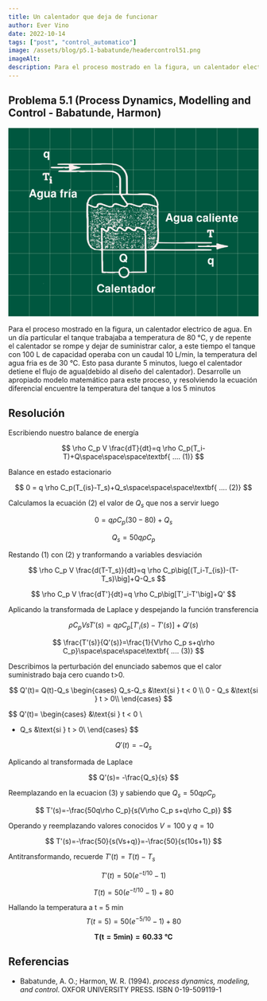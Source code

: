 ```yaml
---
title: Un calentador que deja de funcionar
author: Ever Vino
date: 2022-10-14
tags: ["post", "control_automatico"]
image: /assets/blog/p5.1-babatunde/headercontrol51.png
imageAlt: 
description: Para el proceso mostrado en la figura, un calentador electrico de agua. En un día particular el tanque trabajaba a temperatura de 80 °C, y de repente el calentador se rompe y dejar de suministrar calor, a este tiempo el tanque con 100 L de capacidad operaba con un caudal 10 L/min, la temperatura del agua fria es de 30 °C. Esto pasa durante 5 minutos, luego el calentador detiene el flujo de agua(debido al diseño del calentador)...
---
```

## Problema 5.1 (Process Dynamics, Modelling and Control - Babatunde, Harmon)

![Grafico de prob 5.1](../../assets/blog/p5.1-babatunde/headercontrol51.png)

Para el proceso mostrado en la figura, un calentador electrico de agua. En un día particular el tanque trabajaba a temperatura de 80 °C, y de repente el calentador se rompe y dejar de suministrar calor, a este tiempo el tanque con 100 L de capacidad operaba con un caudal 10 L/min, la temperatura del agua fria es de 30 °C. Esto pasa durante 5 minutos, luego el calentador detiene el flujo de agua(debido al diseño del calentador).
Desarrolle un apropiado modelo matemático para este proceso, y resolviendo la ecuación diferencial encuentre la temperatura del tanque a los 5 minutos

## Resolución

Escribiendo nuestro balance de energía

$$
\rho C_p V \frac{dT}{dt}=q \rho C_p(T_i-T)+Q\space\space\space\textbf{ .... (1)}
$$

Balance en estado estacionario

$$
0 = q \rho C_p(T_{is}-T_s)+Q_s\space\space\space\textbf{ .... (2)}
$$

Calculamos la ecuación (2) el valor de $Q_s$ que nos a servir luego

$$
0 = q \rho C_p(30-80)+Q_s
$$

$$
Q_s=50q\rho C_p
$$

Restando (1) con (2) y tranformando a variables desviación

$$
\rho C_p V \frac{d(T-T_s)}{dt}=q \rho C_p\big[(T_i-T_{is})-(T-T_s)\big]+Q-Q_s
$$

$$
\rho C_p V \frac{dT'}{dt}=q \rho C_p\big[T'_i-T'\big]+Q'
$$

Aplicando la transformada de Laplace y despejando la función transferencia

$$
\rho C_p V sT'(s)=q \rho C_p\big[T'_i(s)-T'(s)\big]+Q'(s)
$$

$$
\frac{T'(s)}{Q'(s)}=\frac{1}{V\rho C_p s+q\rho C_p}\space\space\space\textbf{ .... (3)}
$$

Describimos la perturbación del enunciado sabemos que el calor suministrado baja cero cuando t>0.

$$
Q'(t)= Q(t)-Q_s
\begin{cases}
   Q_s-Q_s &\text{si } t < 0 \\
   0 - Q_s &\text{si } t > 0\\
\end{cases}
$$

$$
Q'(t)=
\begin{cases}
   &\text{si } t < 0 \\
   - Q_s &\text{si } t > 0\\
\end{cases}
$$

$$
Q'(t) = -Q_s
$$

Aplicando al transformada de Laplace

$$
Q'(s)= -\frac{Q_s}{s}
$$

Reemplazando en la ecuacion (3) y sabiendo que $Q_s=50q\rho C_p$

$$
T'(s)=-\frac{50q\rho C_p}{s(V\rho C_p s+q\rho C_p)}
$$

Operando y reemplazando valores conocidos $V=100$ y $q=10$

$$
T'(s)=-\frac{50}{s(Vs+q)}=-\frac{50}{s(10s+1)}
$$

Antitransformando, recuerde $T'(t) = T(t)-T_s$

$$
T'(t)=50(e^{-t/10}-1)
$$

$$
T(t)=50(e^{-t/10}-1)+80
$$

Hallando la temperatura a t = 5 min
$$
T(t=5)=50(e^{-5/10}-1)+80
$$

$$
\mathbf{T(t=5min)=60.33\ °C}
$$

## Referencias

* Babatunde, A. O.; Harmon, W. R. (1994). _process dynamics, modeling, and control_. OXFOR UNIVERSITY PRESS. ISBN 0-19-509119-1

